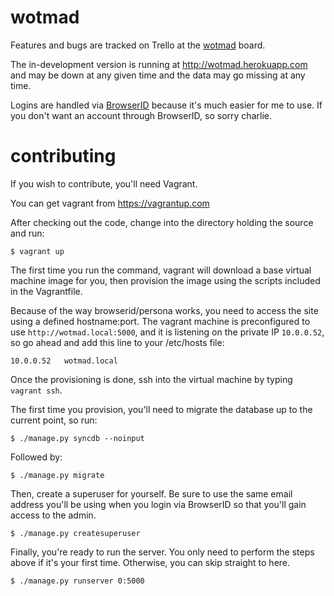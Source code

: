 # wotmad

Features and bugs are tracked on Trello at the [wotmad](https://trello.com/board/wotmad/4f723dc355adc061384f2976)
board.

The in-development version is running at http://wotmad.herokuapp.com and may
be down at any given time and the data may go missing at any time.

Logins are handled via [BrowserID](https://browserid.org) because it's much
easier for me to use. If you don't want an account through BrowserID, so sorry
charlie.

# contributing

If you wish to contribute, you'll need Vagrant.

You can get vagrant from https://vagrantup.com

After checking out the code, change into the directory holding the source and run:

```
$ vagrant up
```

The first time you run the command, vagrant will download a base virtual
machine image for you, then provision the image using the scripts included in
the Vagrantfile.

Because of the way browserid/persona works, you need to access the site using
a defined hostname:port. The vagrant machine is preconfigured to use
`http://wotmad.local:5000`, and it is listening on the private IP `10.0.0.52`,
so go ahead and add this line to your /etc/hosts file:

```
10.0.0.52   wotmad.local
```

Once the provisioning is done, ssh into the virtual machine by typing `vagrant ssh`.

The first time you provision, you'll need to migrate the database up to the current point, so run:

```
$ ./manage.py syncdb --noinput
```

Followed by:

```
$ ./manage.py migrate
```

Then, create a superuser for yourself. Be sure to use the same email address
you'll be using when you login via BrowserID so that you'll gain access to the
admin.

```
$ ./manage.py createsuperuser
```

Finally, you're ready to run the server. You only need to perform the steps
above if it's your first time. Otherwise, you can skip straight to here.

```
$ ./manage.py runserver 0:5000
```
